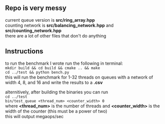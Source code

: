 
## Repo is very messy

current queue version is **src/ring_array.hpp**  
counting network is **src/balancing_network.hpp** and **src/counting_network.hpp**  
there are a lot of other files that don't do anything

## Instructions

to run the benchmark I wrote run the following in terminal:  
`mkdir build && cd build && cmake .. && make`  
`cd ../test && python bench.py`  
this will run the benchmark for 1-32 threads on queues with a network of width 4, 8, and 16 and write the results to a **.csv**

alternitively, after building the binaries you can run  
`cd ../test`  
`bin/test_queue <thread_num> <counter_width> 0`  
where **<thread_num>** is the number of threads and **<counter_width>** is the width of the counter (this must be a power of two)  
this will output megaops/sec
